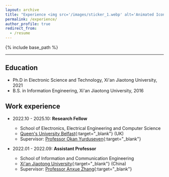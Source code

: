 ```yaml
---
layout: archive
title: "Experience <img src='/images/sticker_1.webp' alt='Animated Icon' style='width: 50px; height: auto;' />"
permalink: /experience/
author_profile: true
redirect_from:
  - /resume
---
```


{% include base_path %}

------

Education
------
* Ph.D in Electronic Science and Technology, Xi'an Jiaotong University, 2021
* B.S. in Information Engineering, Xi'an Jiaotong University, 2016

Work experience
------
* 2022.10 - 2025.10: <b>Research Fellow</b>
  * School of Electronics, Electrical Engineering and Computer Science
  * [Queen's University Belfast](https://www.qub.ac.uk/){:target="_blank"} (UK)
  * Supervisor: [Professor Okan Yurduseven](https://sites.google.com/view/okanyurduseven/){:target="_blank"}

* 2022.01 - 2022.09: <b>Assistant Professor</b>
  * School of Information and Communication Engineering
  * [Xi'an Jiaotong University](https://www.xjtu.edu.cn){:target="_blank"} (China)
  * Supervisor: [Professor Anxue Zhang](https://gr.xjtu.edu.cn/web/anxuezhang){:target="_blank"}

<!--
<script type="text/javascript" id="clustrmaps" src="//clustrmaps.com/map_v2.js?d=sBXO5xvCxmJtaZs2obVmWao2pY2MGpJX3gC8oFRHfp8&cl=ffffff&w=a"></script> -->
  
<!-- Skills
======
* Skill 1
* Skill 2
  * Sub-skill 2.1
  * Sub-skill 2.2
  * Sub-skill 2.3
* Skill 3

Publications
======
  <ul>{% for post in site.publications reversed %}
    {% include archive-single-cv.html %}
  {% endfor %}</ul> -->
